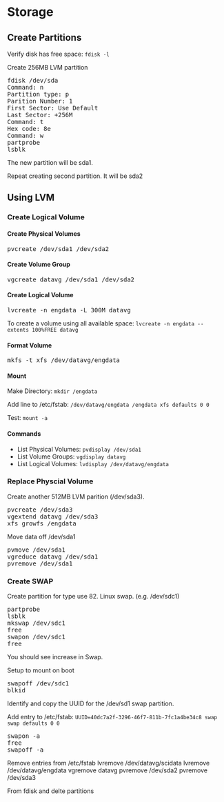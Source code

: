 # Storage




## Create Partitions

Verify disk has free space: `fdisk -l`

Create 256MB LVM partition
<pre>
fdisk /dev/sda
Command: n
Partition type: p
Parition Number: 1
First Sector: Use Default 
Last Sector: +256M
Command: t
Hex code: 8e
Command: w
partprobe
lsblk
</pre>

The new partition will be sda1.

Repeat creating second partition.  It will be sda2

## Using LVM

### Create Logical Volume

#### Create Physical Volumes

<pre>
pvcreate /dev/sda1 /dev/sda2
</pre>

#### Create Volume Group

<pre>
vgcreate datavg /dev/sda1 /dev/sda2
</pre>

#### Create Logical Volume

<pre>
lvcreate -n engdata -L 300M datavg
</pre>

To create a volume using all available space: `lvcreate -n engdata --extents 100%FREE datavg`

#### Format Volume

<pre>
mkfs -t xfs /dev/datavg/engdata
</pre>

#### Mount 

Make Directory: `mkdir /engdata`

Add line to /etc/fstab: `/dev/datavg/engdata /engdata xfs defaults 0 0`

Test: `mount -a`

#### Commands

- List Physical Volumes: `pvdisplay /dev/sda1`
- List Volume Groups: `vgdisplay datavg`
- List Logical Volumes: `lvdisplay /dev/datavg/engdata`

### Replace Physcial Volume 

Create another 512MB LVM parition (/dev/sda3).

<pre>
pvcreate /dev/sda3
vgextend datavg /dev/sda3
xfs_growfs /engdata
</pre>

Move data off /dev/sda1
<pre>
pvmove /dev/sda1
vgreduce datavg /dev/sda1
pvremove /dev/sda1
</pre>

### Create SWAP

Create partition for type use 82.  Linux swap.  (e.g. /dev/sdc1)

<pre>
partprobe
lsblk
mkswap /dev/sdc1
free
swapon /dev/sdc1
free
</pre>

You should see increase in Swap.

Setup to mount on boot

<pre>
swapoff /dev/sdc1
blkid
</pre>

Identify and copy the UUID for the /dev/sd1 swap partition.

Add entry to /etc/fstab: `UUID=40dc7a2f-3296-46f7-811b-7fc1a4be34c8 swap swap defaults 0 0`

<pre>
swapon -a
free
swapoff -a
</pre


Reboot and verify the new SWAP is on.  `free -h`


## Remove Storage

<pre>
Remove entries from /etc/fstab

lvremove /dev/datavg/scidata
lvremove /dev/datavg/engdata
vgremove datavg

pvremove /dev/sda2
pvremove /dev/sda3
</pre>

From fdisk and delte partitions









